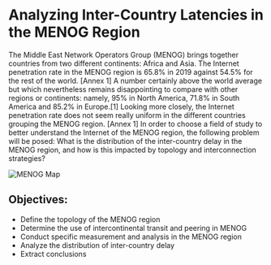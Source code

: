 # Analyzing Inter-Country Latencies in the MENOG Region

The Middle East Network Operators Group (MENOG) brings together countries from two different continents: Africa and Asia. The Internet penetration rate in the MENOG region is 65.8% in 2019 against 54.5% for the rest of the world. [Annex 1] A number certainly above the world average but which nevertheless remains disappointing to compare with other regions or continents: namely, 95% in North America, 71.8% in South America and 85.2% in Europe.[1] Looking more closely, the Internet penetration rate does not seem really uniform in the different countries grouping the MENOG region. [Annex 1] In order to choose a field of study to better understand the Internet of the MENOG region, the following problem will be posed: What is the distribution of the inter-country delay in the MENOG region, and how is this impacted by topology and interconnection strategies?

![MENOG Map](https://github.com/georgeshachem/menogue-internet-study/blob/master/menogCountries.jpg)

## Objectives:
- Define the topology of the MENOG region
- Determine the use of intercontinental transit and peering in MENOG
- Conduct specific measurement and analysis in the MENOG region
- Analyze the distribution of inter-country delay
- Extract conclusions
